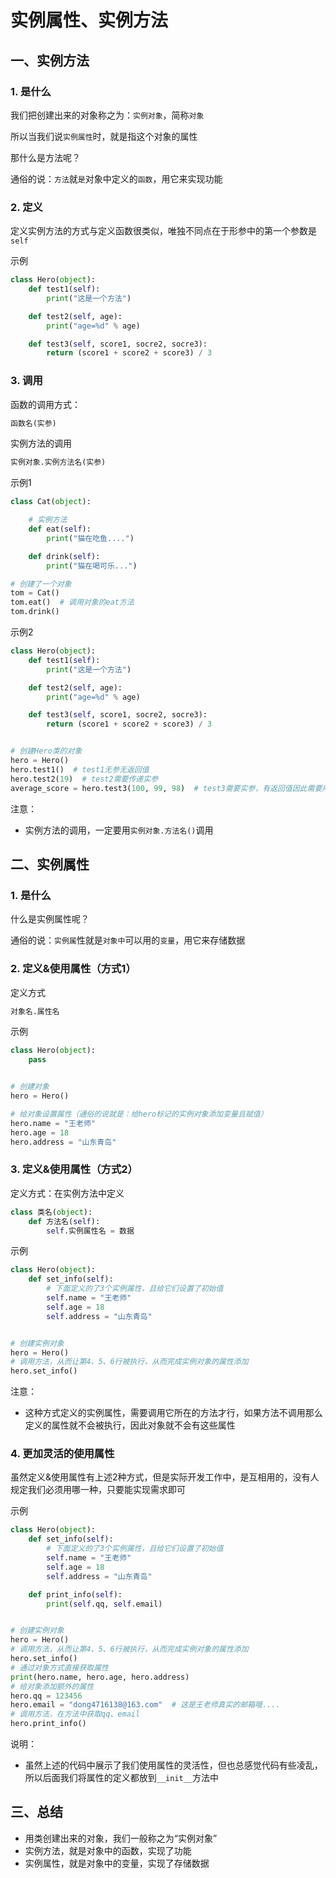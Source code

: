 # 实例属性、实例方法



## 一、实例方法

### 1. 是什么

我们把创建出来的对象称之为：`实例对象`，简称`对象`

所以当我们说`实例属性`时，就是指这个对象的属性

那什么是方法呢？

通俗的说：`方法`就`是`对象中定义的`函数`，用它来实现功能



### 2. 定义

定义实例方法的方式与定义函数很类似，唯独不同点在于形参中的第一个参数是`self`

示例

```python
class Hero(object):
    def test1(self):
        print("这是一个方法")

	def test2(self, age):
        print("age=%d" % age)

	def test3(self, score1, socre2, socre3):
        return (score1 + score2 + score3) / 3

```



### 3. 调用

函数的调用方式：

```python
函数名(实参)
```

实例方法的调用

```python
实例对象.实例方法名(实参)
```



示例1

```python
class Cat(object):

    # 实例方法
    def eat(self):
        print("猫在吃鱼....")

    def drink(self):
        print("猫在喝可乐...")

# 创建了一个对象
tom = Cat()
tom.eat()  # 调用对象的eat方法
tom.drink()

```



示例2

```python
class Hero(object):
    def test1(self):
        print("这是一个方法")

	def test2(self, age):
        print("age=%d" % age)

	def test3(self, score1, socre2, socre3):
        return (score1 + score2 + score3) / 3


# 创建Hero类的对象
hero = Hero()
hero.test1()  # test1无参无返回值
hero.test2(19)  # test2需要传递实参
average_score = hero.test3(100, 99, 98)  # test3需要实参，有返回值因此需要用变量来存储
```

注意：

* 实例方法的调用，一定要用`实例对象.方法名()`调用



## 二、实例属性

### 1. 是什么

什么是实例属性呢？

通俗的说：`实例属`性就是`对象中`可以用的`变量`，用它来存储数据



### 2. 定义&使用属性（方式1）

定义方式

```python
对象名.属性名
```

示例

```python
class Hero(object):
	pass


# 创建对象
hero = Hero()

# 给对象设置属性（通俗的说就是：给hero标记的实例对象添加变量且赋值）
hero.name = "王老师"
hero.age = 18
hero.address = "山东青岛"

```



### 3. 定义&使用属性（方式2）

定义方式：在实例方法中定义

```python
class 类名(object):
    def 方法名(self):
		self.实例属性名 = 数据
```

示例

```python
class Hero(object):
    def set_info(self):
        # 下面定义的了3个实例属性，且给它们设置了初始值
        self.name = "王老师"
        self.age = 18
        self.address = "山东青岛"


# 创建实例对象
hero = Hero()
# 调用方法，从而让第4、5、6行被执行，从而完成实例对象的属性添加
hero.set_info()

```

注意：

* 这种方式定义的实例属性，需要调用它所在的方法才行，如果方法不调用那么定义的属性就不会被执行，因此对象就不会有这些属性



### 4. 更加灵活的使用属性

虽然定义&使用属性有上述2种方式，但是实际开发工作中，是互相用的，没有人规定我们必须用哪一种，只要能实现需求即可

示例

```python
class Hero(object):
    def set_info(self):
        # 下面定义的了3个实例属性，且给它们设置了初始值
        self.name = "王老师"
        self.age = 18
        self.address = "山东青岛"

	def print_info(self):
        print(self.qq, self.email)


# 创建实例对象
hero = Hero()
# 调用方法，从而让第4、5、6行被执行，从而完成实例对象的属性添加
hero.set_info()
# 通过对象方式直接获取属性
print(hero.name, hero.age, hero.address)
# 给对象添加额外的属性
hero.qq = 123456
hero.email = "dong4716138@163.com"  # 这是王老师真实的邮箱哦....
# 调用方法，在方法中获取qq、email
hero.print_info()
```

说明：

* 虽然上述的代码中展示了我们使用属性的灵活性，但也总感觉代码有些凌乱，所以后面我们将属性的定义都放到`__init__`方法中



## 三、总结

* 用类创建出来的对象，我们一般称之为“实例对象”
* 实例方法，就是对象中的函数，实现了功能
* 实例属性，就是对象中的变量，实现了存储数据



